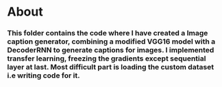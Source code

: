 
# About

### This folder contains the code where I have created a Image caption generator, combining a modified VGG16 model with a DecoderRNN to generate captions for images. I implemented transfer learning, freezing the gradients except sequential layer at last. Most difficult part is loading the custom dataset i.e writing code for it.
